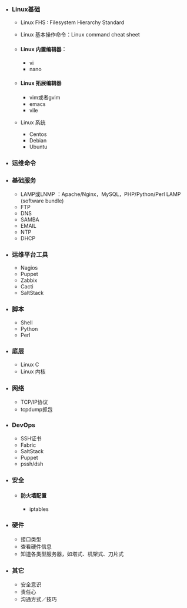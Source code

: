 - ### Linux基础
  - Linux FHS : Filesystem Hierarchy Standard
  - Linux 基本操作命令：Linux command cheat sheet

  - #### Linux 内置编辑器：
    - vi
    - nano

  - #### Linux 拓展编辑器
    - vim或者gvim
    - emacs
    - vile

  - Linux 系统
    - Centos
    - Debian
    - Ubuntu
   
- ### 运维命令

- ### 基础服务
  - LAMP或LNMP ：Apache/Nginx，MySQL，PHP/Python/Perl LAMP (software bundle)
  - FTP
  - DNS
  - SAMBA
  - EMAIL
  - NTP
  - DHCP

- ### 运维平台工具
  - Nagios
  - Puppet
  - Zabbix
  - Cacti
  - SaltStack

- ### 脚本
  - Shell
  - Python
  - Perl

- ### 底层
  - Linux C
  - Linux 内核

- ### 网络
  - TCP/IP协议
  - tcpdump抓包

- ### DevOps
  - SSH证书
  - Fabric
  - SaltStack
  - Puppet
  - pssh/dsh

- ### 安全
  - #### 防火墙配置
    - iptables

- ### 硬件
  - 接口类型
  - 查看硬件信息
  - 知道各类型服务器，如塔式、机架式、刀片式

- ### 其它
  - 安全意识
  - 责任心
  - 沟通方式／技巧
